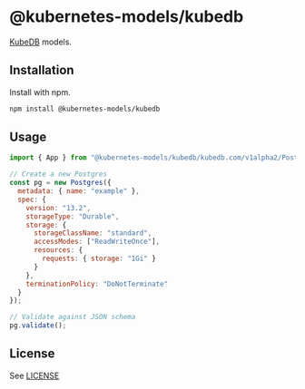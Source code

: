 # @kubernetes-models/kubedb

[KubeDB](https://kubedb.com/) models.

## Installation

Install with npm.

```sh
npm install @kubernetes-models/kubedb
```

## Usage

```js
import { App } from "@kubernetes-models/kubedb/kubedb.com/v1alpha2/Postgres";

// Create a new Postgres
const pg = new Postgres({
  metadata: { name: "example" },
  spec: {
    version: "13.2",
    storageType: "Durable",
    storage: {
      storageClassName: "standard",
      accessModes: ["ReadWriteOnce"],
      resources: {
        requests: { storage: "1Gi" }
      }
    },
    terminationPolicy: "DoNotTerminate"
  }
});

// Validate against JSON schema
pg.validate();
```

## License

See [LICENSE](../../LICENSE)

